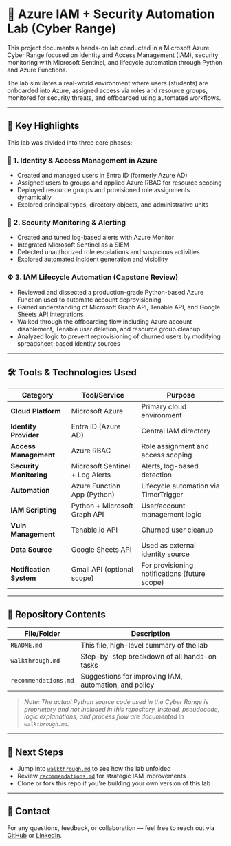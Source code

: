 # 🔐 Azure IAM + Security Automation Lab (Cyber Range)

This project documents a hands-on lab conducted in a Microsoft Azure Cyber Range focused on Identity and Access Management (IAM), security monitoring with Microsoft Sentinel, and lifecycle automation through Python and Azure Functions.

The lab simulates a real-world environment where users (students) are onboarded into Azure, assigned access via roles and resource groups, monitored for security threats, and offboarded using automated workflows.

---

## 🧩 Key Highlights

This lab was divided into three core phases:

### 🔐 1. Identity & Access Management in Azure
- Created and managed users in Entra ID (formerly Azure AD)
- Assigned users to groups and applied Azure RBAC for resource scoping
- Deployed resource groups and provisioned role assignments dynamically
- Explored principal types, directory objects, and administrative units

### 🔔 2. Security Monitoring & Alerting
- Created and tuned log-based alerts with Azure Monitor
- Integrated Microsoft Sentinel as a SIEM
- Detected unauthorized role escalations and suspicious activities
- Explored automated incident generation and visibility

### ⚙️ 3. IAM Lifecycle Automation (Capstone Review)
- Reviewed and dissected a production-grade Python-based Azure Function used to automate account deprovisioning
- Gained understanding of Microsoft Graph API, Tenable API, and Google Sheets API integrations
- Walked through the offboarding flow including Azure account disablement, Tenable user deletion, and resource group cleanup
- Analyzed logic to prevent reprovisioning of churned users by modifying spreadsheet-based identity sources

---

## 🛠️ Tools & Technologies Used

| Category                    | Tool/Service                     | Purpose |
|----------------------------|----------------------------------|---------|
| **Cloud Platform**         | Microsoft Azure                  | Primary cloud environment |
| **Identity Provider**      | Entra ID (Azure AD)              | Central IAM directory |
| **Access Management**      | Azure RBAC                       | Role assignment and access scoping |
| **Security Monitoring**    | Microsoft Sentinel + Log Alerts  | Alerts, log-based detection |
| **Automation**             | Azure Function App (Python)      | Lifecycle automation via TimerTrigger |
| **IAM Scripting**          | Python + Microsoft Graph API     | User/account management logic |
| **Vuln Management**        | Tenable.io API                   | Churned user cleanup |
| **Data Source**            | Google Sheets API                | Used as external identity source |
| **Notification System**    | Gmail API (optional scope)       | For provisioning notifications (future scope) |

---

## 📂 Repository Contents

| File/Folder              | Description |
|--------------------------|-------------|
| `README.md`              | This file, high-level summary of the lab |
| `walkthrough.md`         | Step-by-step breakdown of all hands-on tasks |
| `recommendations.md`     | Suggestions for improving IAM, automation, and policy |

> _Note: The actual Python source code used in the Cyber Range is proprietary and not included in this repository. Instead, pseudocode, logic explanations, and process flow are documented in `walkthrough.md`._

---

## 🚀 Next Steps

- Jump into [`walkthrough.md`](./walkthrough.md) to see how the lab unfolded
- Review [`recommendations.md`](./recommendations.md) for strategic IAM improvements
- Clone or fork this repo if you're building your own version of this lab

---
## 📧 Contact

For any questions, feedback, or collaboration — feel free to reach out via [GitHub](https://github.com/kyledbusiness/) or [LinkedIn](https://www.linkedin.com/in/kyledbusiness/).
